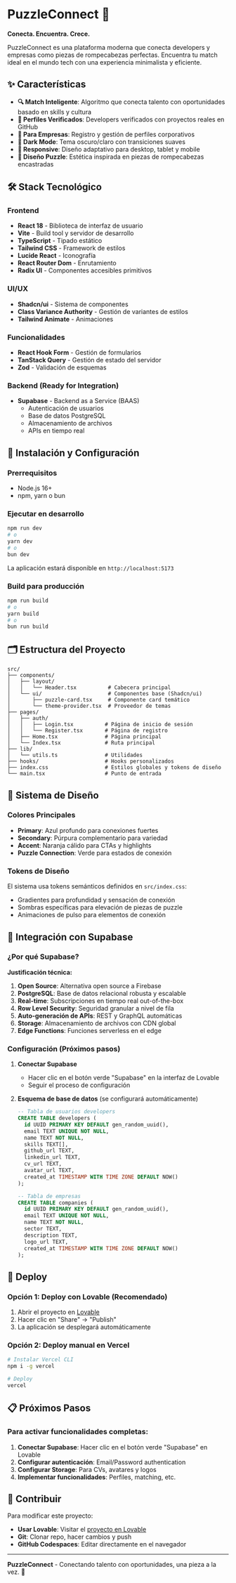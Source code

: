 # PuzzleConnect 🧩

**Conecta. Encuentra. Crece.**

PuzzleConnect es una plataforma moderna que conecta developers y empresas como piezas de rompecabezas perfectas. Encuentra tu match ideal en el mundo tech con una experiencia minimalista y eficiente.

## ✨ Características

- **🔍 Match Inteligente**: Algoritmo que conecta talento con oportunidades basado en skills y cultura
- **👥 Perfiles Verificados**: Developers verificados con proyectos reales en GitHub
- **🏢 Para Empresas**: Registro y gestión de perfiles corporativos
- **🌙 Dark Mode**: Tema oscuro/claro con transiciones suaves
- **📱 Responsive**: Diseño adaptativo para desktop, tablet y mobile
- **🎨 Diseño Puzzle**: Estética inspirada en piezas de rompecabezas encastradas

## 🛠️ Stack Tecnológico

### Frontend
- **React 18** - Biblioteca de interfaz de usuario
- **Vite** - Build tool y servidor de desarrollo
- **TypeScript** - Tipado estático
- **Tailwind CSS** - Framework de estilos
- **Lucide React** - Iconografía
- **React Router Dom** - Enrutamiento
- **Radix UI** - Componentes accesibles primitivos

### UI/UX
- **Shadcn/ui** - Sistema de componentes
- **Class Variance Authority** - Gestión de variantes de estilos
- **Tailwind Animate** - Animaciones

### Funcionalidades
- **React Hook Form** - Gestión de formularios
- **TanStack Query** - Gestión de estado del servidor
- **Zod** - Validación de esquemas

### Backend (Ready for Integration)
- **Supabase** - Backend as a Service (BAAS)
  - Autenticación de usuarios
  - Base de datos PostgreSQL
  - Almacenamiento de archivos
  - APIs en tiempo real

## 🚀 Instalación y Configuración

### Prerrequisitos
- Node.js 16+ 
- npm, yarn o bun

### Ejecutar en desarrollo
```bash
npm run dev
# o
yarn dev
# o
bun dev
```

La aplicación estará disponible en `http://localhost:5173`

### Build para producción
```bash
npm run build
# o
yarn build
# o
bun run build
```

## 🗂️ Estructura del Proyecto

```
src/
├── components/
│   ├── layout/
│   │   └── Header.tsx          # Cabecera principal
│   └── ui/                     # Componentes base (Shadcn/ui)
│       ├── puzzle-card.tsx     # Componente card temático
│       └── theme-provider.tsx  # Proveedor de temas
├── pages/
│   ├── auth/
│   │   ├── Login.tsx          # Página de inicio de sesión
│   │   └── Register.tsx       # Página de registro
│   ├── Home.tsx               # Página principal
│   └── Index.tsx              # Ruta principal
├── lib/
│   └── utils.ts               # Utilidades
├── hooks/                     # Hooks personalizados
├── index.css                  # Estilos globales y tokens de diseño
└── main.tsx                   # Punto de entrada
```

## 🎨 Sistema de Diseño

### Colores Principales
- **Primary**: Azul profundo para conexiones fuertes
- **Secondary**: Púrpura complementario para variedad
- **Accent**: Naranja cálido para CTAs y highlights
- **Puzzle Connection**: Verde para estados de conexión

### Tokens de Diseño
El sistema usa tokens semánticos definidos en `src/index.css`:
- Gradientes para profundidad y sensación de conexión
- Sombras específicas para elevación de piezas de puzzle
- Animaciones de pulso para elementos de conexión

## 🔗 Integración con Supabase

### ¿Por qué Supabase?

**Justificación técnica:**
1. **Open Source**: Alternativa open source a Firebase
2. **PostgreSQL**: Base de datos relacional robusta y escalable
3. **Real-time**: Subscripciones en tiempo real out-of-the-box
4. **Row Level Security**: Seguridad granular a nivel de fila
5. **Auto-generación de APIs**: REST y GraphQL automáticas
6. **Storage**: Almacenamiento de archivos con CDN global
7. **Edge Functions**: Funciones serverless en el edge

### Configuración (Próximos pasos)

1. **Conectar Supabase**
   - Hacer clic en el botón verde "Supabase" en la interfaz de Lovable
   - Seguir el proceso de configuración

2. **Esquema de base de datos** (se configurará automáticamente)
   ```sql
   -- Tabla de usuarios developers
   CREATE TABLE developers (
     id UUID PRIMARY KEY DEFAULT gen_random_uuid(),
     email TEXT UNIQUE NOT NULL,
     name TEXT NOT NULL,
     skills TEXT[],
     github_url TEXT,
     linkedin_url TEXT,
     cv_url TEXT,
     avatar_url TEXT,
     created_at TIMESTAMP WITH TIME ZONE DEFAULT NOW()
   );

   -- Tabla de empresas
   CREATE TABLE companies (
     id UUID PRIMARY KEY DEFAULT gen_random_uuid(),
     email TEXT UNIQUE NOT NULL,
     name TEXT NOT NULL,
     sector TEXT,
     description TEXT,
     logo_url TEXT,
     created_at TIMESTAMP WITH TIME ZONE DEFAULT NOW()
   );
   ```

## 🚀 Deploy

### Opción 1: Deploy con Lovable (Recomendado)
1. Abrir el proyecto en [Lovable](https://lovable.dev/projects/79808fbc-4db1-4655-9880-a8dfdc48142c)
2. Hacer clic en "Share" → "Publish"
3. La aplicación se desplegará automáticamente

### Opción 2: Deploy manual en Vercel
```bash
# Instalar Vercel CLI
npm i -g vercel

# Deploy
vercel
```

## 📋 Próximos Pasos

### Para activar funcionalidades completas:
1. **Conectar Supabase**: Hacer clic en el botón verde "Supabase" en Lovable
2. **Configurar autenticación**: Email/Password authentication
3. **Configurar Storage**: Para CVs, avatares y logos
4. **Implementar funcionalidades**: Perfiles, matching, etc.

## 🤝 Contribuir

Para modificar este proyecto:
- **Usar Lovable**: Visitar el [proyecto en Lovable](https://lovable.dev/projects/79808fbc-4db1-4655-9880-a8dfdc48142c)
- **Git**: Clonar repo, hacer cambios y push
- **GitHub Codespaces**: Editar directamente en el navegador

---

**PuzzleConnect** - Conectando talento con oportunidades, una pieza a la vez. 🧩

